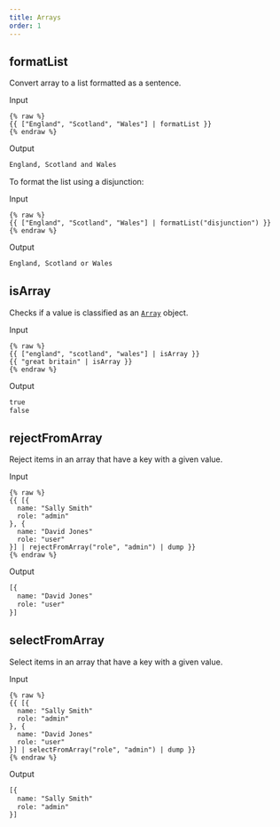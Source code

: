 ```yaml
---
title: Arrays
order: 1
---
```


## formatList

Convert array to a list formatted as a sentence.

Input

```njk
{% raw %}
{{ ["England", "Scotland", "Wales"] | formatList }}
{% endraw %}
```

Output

```html
England, Scotland and Wales
```

To format the list using a disjunction:

Input

```njk
{% raw %}
{{ ["England", "Scotland", "Wales"] | formatList("disjunction") }}
{% endraw %}
```

Output

```html
England, Scotland or Wales
```

## isArray

Checks if a value is classified as an [`Array`](https://developer.mozilla.org/en-US/docs/Web/JavaScript/Reference/Global_Objects/Array) object.

Input

```njk
{% raw %}
{{ ["england", "scotland", "wales"] | isArray }}
{{ "great britain" | isArray }}
{% endraw %}
```

Output

```html
true
false
```

## rejectFromArray

Reject items in an array that have a key with a given value.

Input

```njk
{% raw %}
{{ [{
  name: "Sally Smith"
  role: "admin"
}, {
  name: "David Jones"
  role: "user"
}] | rejectFromArray("role", "admin") | dump }}
{% endraw %}
```

Output

```html
[{
  name: "David Jones"
  role: "user"
}]
```

## selectFromArray

Select items in an array that have a key with a given value.

Input

```njk
{% raw %}
{{ [{
  name: "Sally Smith"
  role: "admin"
}, {
  name: "David Jones"
  role: "user"
}] | selectFromArray("role", "admin") | dump }}
{% endraw %}
```

Output

```html
[{
  name: "Sally Smith"
  role: "admin"
}]
```
